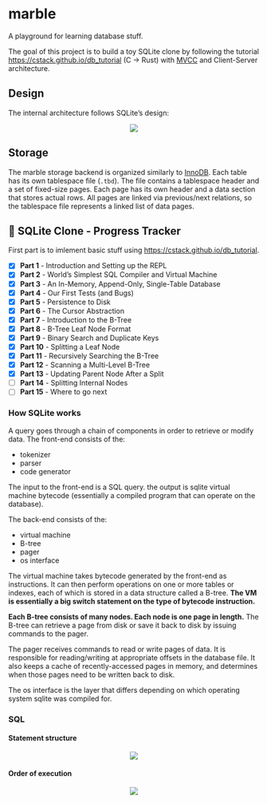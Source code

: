 # marble

A playground for learning database stuff.

The goal of this project is to build a toy SQLite clone by following the tutorial <https://cstack.github.io/db_tutorial> (C -> Rust) with [MVCC](https://en.wikipedia.org/wiki/Multiversion_concurrency_control)
and Client-Server architecture.

## Design

The internal architecture follows SQLite’s design:

<p align="center">
  <img src="https://cstack.github.io/db_tutorial/assets/images/arch2.gif"/>
</p>

## Storage

The marble storage backend is organized similarly to [InnoDB](https://dev.mysql.com/doc/refman/8.4/en/innodb-storage-engine.html). Each table has its own tablespace file (`.tbd`). The file contains a tablespace header and a set of fixed-size pages. Each page has its own header and a data section that stores actual rows. All pages are linked via previous/next relations, so the tablespace file represents a linked list of data pages.

## 📌 SQLite Clone - Progress Tracker

First part is to imlement basic stuff using <https://cstack.github.io/db_tutorial>.

- [x] **Part 1** - Introduction and Setting up the REPL
- [x] **Part 2** - World’s Simplest SQL Compiler and Virtual Machine
- [x] **Part 3** - An In-Memory, Append-Only, Single-Table Database
- [x] **Part 4** - Our First Tests (and Bugs)
- [x] **Part 5** - Persistence to Disk
- [x] **Part 6** - The Cursor Abstraction
- [x] **Part 7** - Introduction to the B-Tree
- [x] **Part 8** - B-Tree Leaf Node Format
- [x] **Part 9** - Binary Search and Duplicate Keys
- [x] **Part 10** - Splitting a Leaf Node
- [x] **Part 11** - Recursively Searching the B-Tree
- [x] **Part 12** - Scanning a Multi-Level B-Tree
- [x] **Part 13** - Updating Parent Node After a Split
- [ ] **Part 14** - Splitting Internal Nodes
- [ ] **Part 15** - Where to go next

### How SQLite works

A query goes through a chain of components in order to retrieve or modify data. The front-end consists of the:

- tokenizer
- parser
- code generator

The input to the front-end is a SQL query. the output is sqlite virtual machine bytecode (essentially a compiled program that can operate on the database).

The back-end consists of the:

- virtual machine
- B-tree
- pager
- os interface

The virtual machine takes bytecode generated by the front-end as instructions. It can then perform operations on one or more tables or indexes, each of which is stored in a data structure called a B-tree. **The VM is essentially a big switch statement on the type of bytecode instruction.**

**Each B-tree consists of many nodes. Each node is one page in length.** The B-tree can retrieve a page from disk or save it back to disk by issuing commands to the pager.

The pager receives commands to read or write pages of data. It is responsible for reading/writing at appropriate offsets in the database file. It also keeps a cache of recently-accessed pages in memory, and determines when those pages need to be written back to disk.

The os interface is the layer that differs depending on which operating system sqlite was compiled for.

### SQL

#### Statement structure

<p align="center">
  <img src="https://upload.wikimedia.org/wikipedia/commons/a/aa/SQL_ANATOMY_wiki.svg"/>
</p>

#### Order of execution

<p align="center">
  <img src="https://media.geeksforgeeks.org/wp-content/uploads/20230426205000/order-of-execution-of-SQL-query.png"/>
</p>

